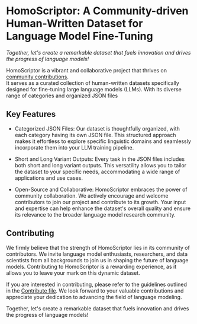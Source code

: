 # HomoScriptor: A Community-driven Human-Written Dataset for Language Model Fine-Tuning

*Together, let's create a remarkable dataset that fuels innovation and drives the progress of language models!*

HomoScriptor is a vibrant and collaborative project that thrives on [community contributions](CONTRIBUTING.md). <br> It serves as a curated collection of human-written datasets specifically designed for fine-tuning large language models (LLMs). With its diverse range of categories and organized JSON files
## Key Features

-    Categorized JSON Files: Our dataset is thoughtfully organized, with each category having its own JSON file. This structured approach makes it effortless to explore specific linguistic domains and seamlessly incorporate them into your LLM training pipeline.

-    Short and Long Variant Outputs: Every task in the JSON files includes both short and long variant outputs. This versatility allows you to tailor the dataset to your specific needs, accommodating a wide range of applications and use cases.

-    Open-Source and Collaborative: HomoScriptor embraces the power of community collaboration. We actively encourage and welcome contributors to join our project and contribute to its growth. Your input and expertise can help enhance the dataset's overall quality and ensure its relevance to the broader language model research community.

## Contributing

We firmly believe that the strength of HomoScriptor lies in its community of contributors. We invite language model enthusiasts, researchers, and data scientists from all backgrounds to join us in shaping the future of language models. Contributing to HomoScriptor is a rewarding experience, as it allows you to leave your mark on this dynamic dataset.

If you are interested in contributing, please refer to the guidelines outlined in the [Contribute file](CONTRIBUTING.md). We look forward to your valuable contributions and appreciate your dedication to advancing the field of language modeling.

Together, let's create a remarkable dataset that fuels innovation and drives the progress of language models!
